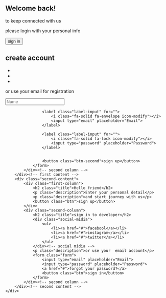 <!DOCTYPE html>
<!DOCTYPE html>
<html lang="en">
<head>
    <meta charset="UTF-8">
    <meta http-equiv="X-UA-Compatible" content="IE=edge">
    <meta name="viewport" content="width=device-width, initial-scale=1.0">
    <title>Document</title>
    <link rel="stylesheet" href="styleS.css">
    <script src="https://kit.fontawesome.com/f72ea88304.js" crossorigin="anonymous"></script>    
</head>
<body>
    <div class="container">
        <div class="first content">
            <div class="first-column">
                <h2 class="title-welcome">Welcome back!</h2>
                <p class="description-primary">to keep connected with us</p>
                <p class="description-primary">please login with your personal info</p>
                <button class="btn-primary">sign in</button>
            </div>
            <div class="second-column">
                <h2 class="title-second">create account</h2>
                <div class="social-midia">
                    <ul class="list-social-midia">
                        <a class="link-social-midia" href="#">
                            <li class="item-social-midia">
                                <i class="fa-brands fa-facebook"></i>
                            </li>
                        </a>
                        <a class="link-social-midia" href="#">
                            <li class="item-social-midia">
                                <i class="fa-brands fa-instagram"></i>
                            </li>
                        </a>
                        <a class="link-social-midia" href="#">
                            <li class="item-social-midia">
                                <i class="fa-brands fa-twitter"></i>
                            </li>
                        </a>                
                    </ul>
                </div><!-- social midia -->
                <p class="description-second">or use your email for registration</p>
                <form class="form">
                    <label class="label-input" for="">
                        <i class="fa-solid fa-user icon-modify"></i>
                        <input type="text" placeholder="Name">
                    </label>
                    
                    <label class="label-input" for="">
                        <i class="fa-solid fa-envelope icon-modify"></i>
                        <input type="email" placeholder="Email">
                    </label>
                    
                    <label class="label-input" for="">
                        <i class="fa-solid fa-lock icon-modify"></i>
                        <input type="password" placeholder="Password">
                    </label>
                    

                    <button class="btn-second">sign up</button>
                </form>
            </div><!-- second column -->
        </div><!-- first content -->
        <div class="second-content">
            <div class="first-column">
                <h2 class="title">Hello friend</h2>
                <p class="description">Enter your personal detail</p>
                <p class="description">and start journey with us</p>
                <button class="btn">sign up</button>
            </div>
            <div class="second-column">
                <h2 class="title">sign in to developer</h2>
                <div class="social-midia">
                    <ul>
                        <li><a href="#">facebool</a></li>
                        <li><a href="#">instagram</a></li>
                        <li><a href="#">twitter</a></li>
                    </ul>
                </div><!-- social midia -->
                <p class="description">or use your  email account</p>
                <form class="form">                   
                    <input type="email" placeholder="Email">
                    <input type="password" placeholder="Password">
                    <a href="#">forgot your password?</a>
                    <button class="btn">sign in</button>
                </form>
            </div><!-- second column -->
        </div><!-- second content -->
    </div>    
</body>
</html>

